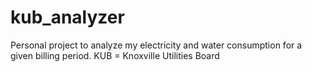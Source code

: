# kub_analyzer
Personal project to analyze my electricity and water consumption for a given billing period. KUB = Knoxville Utilities Board
